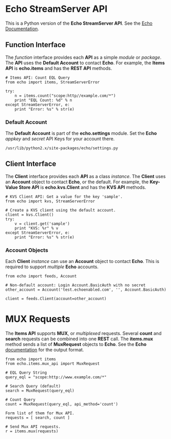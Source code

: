 # Echo StreamServer API #

This is a Python version of the **Echo StreamServer API**. See the [Echo Documentation](http://echoplatform.com/streamserver/docs/rest-api/).

## Function Interface ##

The _function_ interface provides each **API** as a simple _module_ or _package_. The **API** uses the **Default Account** to contact **Echo**. For example, the **Items API** is **echo.items** and has the **REST API** methods.

```
# Items API: Count EQL Query
from echo import items, StreamServerError

try:
    n = items.count("scope:http//example.com/*")
    print "EQL Count: %d" % n
except StreamServerError, e:
    print "Error: %s" % str(e)
```

### Default Account ###

The **Default Account** is part of the **echo.settings** module. Set the **Echo** _appkey_ and _secret_ API Keys for your account there.

```
/usr/lib/python2.x/site-packages/echo/settings.py
```

## Client Interface ##

The **Client** interface provides each **API** as a class _instance_. The **Client** uses an **Account** object to contact **Echo**, or the default. For example, the **Key-Value Store API** is **echo.kvs.Client** and has the **KVS API** methods.

```
# KVS Client API: Get a value for the key 'sample'.
from echo import kvs, StreamServerError

# Create a KVS client using the default account.
client = kvs.Client()
try:
    v = client.get('sample')
    print "KVS: %r" % v
except StreamServerError, e:
    print "Error: %s" % str(e)
```

### Account Objects ###

Each **Client** _instance_ can use an **Account** object to contact **Echo**. This is required to support _multiple_ **Echo** accounts.

```
from echo import feeds, Account

# Non-default account: Login Account.BasicAuth with no secret
other_account = Account('test.echoenabled.com', '', Account.BasicAuth)

client = feeds.Client(account=other_account)
```

# MUX Requests #

The **Items API** supports **MUX**, or _multiplexed_ requests. Several **count** and **search** requests can be combined into one **REST** call. The **items.mux** method sends a list of **MuxRequest** objects to **Echo**. See the **Echo** [documentation](http://echoplatform.com/streamserver/docs/rest-api/other-api/mux/) for the output format.

```
from echo import items
from echo.items.mux_api import MuxRequest

# EQL Query String
query_eql = "scope:http://www.example.com/*"

# Search Query (default)
search = MuxRequest(query_eql)

# Count Query
count = MuxRequest(query_eql, api_method='count')

Form list of them for Mux API.
requests = [ search, count ]

# Send Mux API requests.
r = items.mux(requests)
```